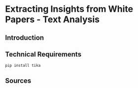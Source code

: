 # Extracting Insights from White Papers - Text Analysis


## Introduction


## Technical Requirements

    pip install tika
    
    
    
## Sources
